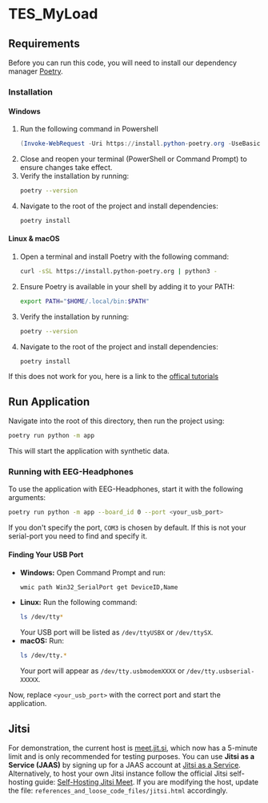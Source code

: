 # TES_MyLoad

## Requirements

Before you can run this code, you will need to install our dependency manager [Poetry](https://python-poetry.org/docs/).

### Installation

#### Windows
1. Run the following command in Powershell 
   ```powershell
   (Invoke-WebRequest -Uri https://install.python-poetry.org -UseBasicParsing).Content | py -
   ```
3. Close and reopen your terminal (PowerShell or Command Prompt) to ensure changes take effect.
4. Verify the installation by running:
   ```sh
   poetry --version
   ```
5. Navigate to the root of the project and install dependencies:
   ```sh
   poetry install
   ```

#### Linux & macOS
1. Open a terminal and install Poetry with the following command:
   ```sh
   curl -sSL https://install.python-poetry.org | python3 -
   ```
2. Ensure Poetry is available in your shell by adding it to your PATH:
   ```sh
   export PATH="$HOME/.local/bin:$PATH"
   ```
3. Verify the installation by running:
   ```sh
   poetry --version
   ```
4. Navigate to the root of the project and install dependencies:
   ```sh
   poetry install
   ```

If this does not work for you, here is a link to the [offical tutorials](https://python-poetry.org/docs/#installing-with-the-official-installer)

## Run Application

Navigate into the root of this directory, then run the project using:
```sh
poetry run python -m app
```

This will start the application with synthetic data. 

### Running with EEG-Headphones
To use the application with EEG-Headphones, start it with the following arguments:
```sh
poetry run python -m app --board_id 0 --port <your_usb_port>
```

If you don't specify the port, `COM3` is chosen by default. If this is not your serial-port you need to find and specify it.

#### Finding Your USB Port

- **Windows:** Open Command Prompt and run:
  ```sh
  wmic path Win32_SerialPort get DeviceID,Name
  ```
- **Linux:** Run the following command:
  ```sh
  ls /dev/tty*
  ```
  Your USB port will be listed as `/dev/ttyUSBX` or `/dev/ttySX`.
- **macOS:** Run:
  ```sh
  ls /dev/tty.*
  ```
  Your port will appear as `/dev/tty.usbmodemXXXX` or `/dev/tty.usbserial-XXXXX`.

Now, replace `<your_usb_port>` with the correct port and start the application.

## Jitsi

For demonstration, the current host is [meet.jit.si](https://meet.jit.si), which now has a 5-minute limit and is only recommended for testing purposes. 
You can use **Jitsi as a Service (JAAS)** by signing up for a JAAS account at [Jitsi as a Service](https://jaas.8x8.vc/).
Alternatively, to host your own Jitsi instance follow the official Jitsi self-hosting guide: [Self-Hosting Jitsi Meet](https://jitsi.github.io/handbook/docs/devops-guide/devops-guide-start).
If you are modifying the host, update the file: `references_and_loose_code_files/jitsi.html` accordingly.